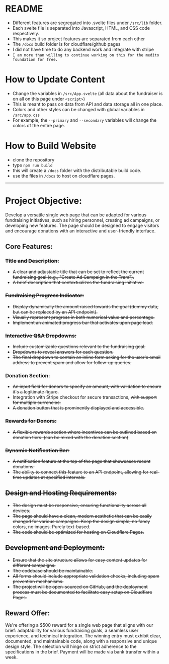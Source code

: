 # README

- Different features are segregated into .svelte files under `/src/lib` folder.
- Each svelte file is separated into Javascript, HTML, and CSS code respectively.
- This makes it so project features are separated from each other
- The `/docs` build folder is for cloudflare/github pages
- I did not have time to do any backend work and integrate with stripe
- `I am more than willing to continue working on this for the medito foundation for free.`

# How to Update Content

- Change the variables in `/src/App.svelte` (all data about the fundraiser is on all on this page under `<script>`)
- This is meant to pass on data from API and data storage all in one place.
- Colors and other styles can be changed with global variables in `/src/app.css`
- For example, the `--primary` and `--secondary` variables will change the colors of the entire page.

# How to Build Website

- clone the repository
- type `npm run build`
- this will create a `/docs` folder with the distributable build code.
- use the files in `/docs` to host on cloudflare pages.

---

# Project Objective:

Develop a versatile single web page that can be adapted for various fundraising initiatives, such as hiring personnel, creating ad campaigns, or developing new features. The page should be designed to engage visitors and encourage donations with an interactive and user-friendly interface.

## Core Features:

### ~~Title and Description:~~

- ~~A clear and adjustable title that can be set to reflect the current fundraising goal (e.g., "Create Ad Campaign in the Tram").~~
- ~~A brief description that contextualizes the fundraising initiative.~~

### ~~Fundraising Progress Indicator:~~

- ~~Display dynamically the amount raised towards the goal (dummy data, but can be replaced by an API endpoint).~~
- ~~Visually represent progress in both numerical value and percentage.~~
- ~~Implement an animated progress bar that activates upon page load.~~

### ~~Interactive Q&A Dropdowns:~~

- ~~Include customizable questions relevant to the fundraising goal.~~
- ~~Dropdowns to reveal answers for each question.~~
- ~~The final dropdown to contain an inline form asking for the user's email address to prevent spam and allow for follow-up queries.~~

### Donation Section:

- ~~An input field for donors to specify an amount, with validation to ensure it's a legitimate figure.~~
- Integration with Stripe checkout for secure transactions, ~~with support for multiple currencies.~~
- ~~A donation button that is prominently displayed and accessible.~~

### ~~Rewards for Donors:~~

- ~~A flexible rewards section where incentives can be outlined based on donation tiers. (can be mixed with the donation section)~~

### ~~Dynamic Notification Bar:~~

- ~~A notification feature at the top of the page that showcases recent donations.~~
- ~~The ability to connect this feature to an API endpoint, allowing for real-time updates at specified intervals.~~

## ~~Design and Hosting Requirements:~~

- ~~The design must be responsive, ensuring functionality across all devices.~~
- ~~The page should have a clean, modern aesthetic that can be easily changed for various campaigns. Keep the design simple, no fancy colors, no images. Purely text-based.~~
- ~~The code should be optimized for hosting on Cloudflare Pages.~~

## ~~Development and Deployment:~~

- ~~Ensure that the site structure allows for easy content updates for different campaigns.~~
- ~~The codebase should be maintainable.~~
- ~~All forms should include appropriate validation checks, including spam prevention mechanisms.~~
- ~~The project will be open-sourced on GitHub, and the deployment process must be documented to facilitate easy setup on Cloudflare Pages.~~

## Reward Offer:

We're offering a $500 reward for a single web page that aligns with our brief: adaptability for various fundraising goals, a seamless user experience, and technical integration. The winning entry must exhibit clear, documented, and maintainable code, along with a responsive and unique design style. The selection will hinge on strict adherence to the specifications in the brief. Payment will be made via bank transfer within a week.
